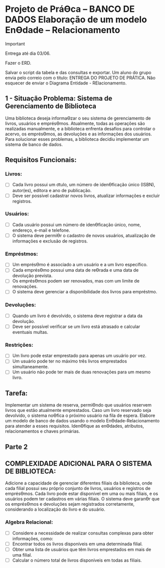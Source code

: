 # Projeto de PráƟca – BANCO DE DADOS Elaboração de um modelo EnƟdade – Relacionamento

> [!Important]
> Entrega até dia 03/06.
>
> Fazer o ERD.

Salvar o script da tabela e das consultas e exportar. Um aluno do grupo envia pelo correio com o titulo: ENTREGA DO PROJETO DE PRÁTICA.
Não esquecer de enviar o Diagrama Entidade - RElacionamento.



## 1 - Situação Problema: Sistema de Gerenciamento de Biblioteca
Uma biblioteca deseja informaƟzar o seu sistema de gerenciamento de livros, usuários e emprésƟmos.
Atualmente, todas as operações são realizadas manualmente, e a biblioteca enfrenta desafios para
controlar o acervo, os emprésƟmos, as devoluções e as informações dos usuários. Para solucionar
esses problemas, a biblioteca decidiu implementar um sistema de banco de dados.

## Requisitos Funcionais:

### Livros:

 - [ ] Cada livro possui um ơtulo, um número de idenƟficação único (ISBN), autor(es), editora e ano
de publicação.
- [ ] Deve ser possível cadastrar novos livros, atualizar informações e excluir registros.

### Usuários:

- [ ] Cada usuário possui um número de idenƟficação único, nome, endereço, e-mail e telefone.
- [ ] O sistema deve permiƟr o cadastro de novos usuários, atualização de informações e exclusão
de registros.

 ### Empréstmos:
 
- [ ] Um emprésƟmo é associado a um usuário e a um livro específico.
- [ ]  Cada emprésƟmo possui uma data de reƟrada e uma data de devolução prevista.
- [ ]  Os emprésƟmos podem ser renovados, mas com um limite de renovações.
- [ ]  O sistema deve gerenciar a disponibilidade dos livros para empréstmo.

### Devoluções:

- [ ]  Quando um livro é devolvido, o sistema deve registrar a data da devolução.
- [ ]  Deve ser possível verificar se um livro está atrasado e calcular eventuais multas.

### Restrições:

- [ ]  Um livro pode estar emprestado para apenas um usuário por vez.
- [ ]  Um usuário pode ter no máximo três livros emprestados simultaneamente.
- [ ]  Um usuário não pode ter mais de duas renovações para um mesmo livro.

## Tarefa:

Implementar um sistema de reserva, permiƟndo que usuários reservem livros que estão atualmente
emprestados. Caso um livro reservado seja devolvido, o sistema noƟfica o próximo usuário na fila de
espera.
Elabore um modelo de banco de dados usando o modelo EnƟdade-Relacionamento para atender a
esses requisitos. IdenƟfique as enƟdades, atributos, relacionamentos e chaves primárias.

## Parte 2

## COMPLEXIDADE ADICIONAL PARA O SISTEMA DE BIBLIOTECA:

Adicione a capacidade de gerenciar diferentes filiais da biblioteca, onde cada filial possui seu próprio
conjunto de livros, usuários e registros de emprésƟmos. Cada livro pode estar disponível em uma ou
mais filiais, e os usuários podem ter cadastros em várias filiais. O sistema deve garanƟr que os
emprésƟmos e devoluções sejam registrados corretamente, considerando a localização do livro e do
usuário.

### Algebra Relacional:

- [ ]  Considere a necessidade de realizar consultas complexas para obter informações, como:
- [ ]  Encontrar todos os livros disponíveis em uma determinada filial.
- [ ]  Obter uma lista de usuários que têm livros emprestados em mais de uma filial.
- [ ]  Calcular o número total de livros disponíveis em todas as filiais.
